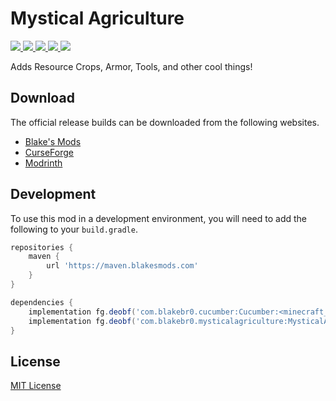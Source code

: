 # Mystical Agriculture

<p align="left">
    <a href="https://blakesmods.com/mystical-agriculture" alt="Downloads">
        <img src="https://img.shields.io/endpoint?url=https://api.blakesmods.com/v2/badges/mysticalagriculture/downloads&style=for-the-badge" />
    </a>
    <a href="https://blakesmods.com/mystical-agriculture" alt="Latest Version">
        <img src="https://img.shields.io/endpoint?url=https://api.blakesmods.com/v2/badges/mysticalagriculture/version&style=for-the-badge" />
    </a>
    <a href="https://blakesmods.com/mystical-agriculture" alt="Minecraft Version">
        <img src="https://img.shields.io/endpoint?url=https://api.blakesmods.com/v2/badges/mysticalagriculture/mc_version&style=for-the-badge" />
    </a>
    <a href="https://blakesmods.com/docs/mysticalagriculture" alt="Docs">
        <img src="https://img.shields.io/static/v1?label=docs&message=view&color=brightgreen&style=for-the-badge" />
    </a>
    <a href="https://blakesmods.com/wiki/mysticalagriculture" alt="Wiki">
        <img src="https://img.shields.io/static/v1?label=wiki&message=view&color=brightgreen&style=for-the-badge" />
    </a>
</p>

Adds Resource Crops, Armor, Tools, and other cool things!

## Download

The official release builds can be downloaded from the following websites.

- [Blake's Mods](https://blakesmods.com/mystical-agriculture/download)
- [CurseForge](https://www.curseforge.com/minecraft/mc-mods/mystical-agriculture)
- [Modrinth](https://modrinth.com/mod/mystical-agriculture)

## Development

To use this mod in a development environment, you will need to add the following to your `build.gradle`.

```groovy
repositories {
    maven {
        url 'https://maven.blakesmods.com'
    }
}

dependencies {
    implementation fg.deobf('com.blakebr0.cucumber:Cucumber:<minecraft_version>-<mod_version>')
    implementation fg.deobf('com.blakebr0.mysticalagriculture:MysticalAgriculture:<minecraft_version>-<mod_version>')
}
```

## License

[MIT License](./LICENSE)
